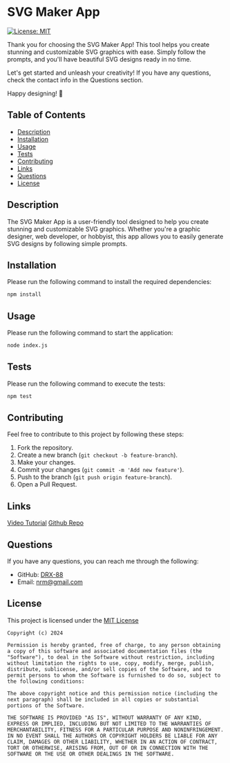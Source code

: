 # SVG Maker App

[![License: MIT](https://img.shields.io/badge/License-MIT-yellow.svg)](https://opensource.org/licenses/MIT)

Thank you for choosing the SVG Maker App! This tool helps you create stunning and customizable SVG graphics with ease. Simply follow the prompts, and you'll have beautiful SVG designs ready in no time.

Let's get started and unleash your creativity! If you have any questions, check the contact info in the Questions section.

Happy designing! 🎨

## Table of Contents
- [Description](#description)
- [Installation](#installation)
- [Usage](#usage)
- [Tests](#tests)
- [Contributing](#contributing)
- [Links](#links)
- [Questions](#questions)
- [License](#license)

## Description
The SVG Maker App is a user-friendly tool designed to help you create stunning and customizable SVG graphics. Whether you're a graphic designer, web developer, or hobbyist, this app allows you to easily generate SVG designs by following simple prompts.

## Installation
Please run the following command to install the required dependencies:
```bash
npm install
```

## Usage
Please run the following command to start the application:
```bash
node index.js
```

## Tests
Please run the following command to execute the tests:
```bash
npm test
```

## Contributing
Feel free to contribute to this project by following these steps:
1. Fork the repository.
2. Create a new branch (`git checkout -b feature-branch`).
3. Make your changes.
4. Commit your changes (`git commit -m 'Add new feature'`).
5. Push to the branch (`git push origin feature-branch`).
6. Open a Pull Request.

## Links
[Video Tutorial]()
[Github Repo](https://github.com/DRX-88/SVG-Maker)

## Questions
If you have any questions, you can reach me through the following:
- GitHub: [DRX-88](https://github.com/yourusername)
- Email: [nrm@gmail.com](mailto:youremail@example.com)

## License
This project is licensed under the [MIT License](https://opensource.org/licenses/MIT)
    
    Copyright (c) 2024 

    Permission is hereby granted, free of charge, to any person obtaining a copy of this software and associated documentation files (the "Software"), to deal in the Software without restriction, including without limitation the rights to use, copy, modify, merge, publish, distribute, sublicense, and/or sell copies of the Software, and to permit persons to whom the Software is furnished to do so, subject to the following conditions: 

    The above copyright notice and this permission notice (including the next paragraph) shall be included in all copies or substantial portions of the Software.

    THE SOFTWARE IS PROVIDED "AS IS", WITHOUT WARRANTY OF ANY KIND, EXPRESS OR IMPLIED, INCLUDING BUT NOT LIMITED TO THE WARRANTIES OF MERCHANTABILITY, FITNESS FOR A PARTICULAR PURPOSE AND NONINFRINGEMENT. IN NO EVENT SHALL THE AUTHORS OR COPYRIGHT HOLDERS BE LIABLE FOR ANY CLAIM, DAMAGES OR OTHER LIABILITY, WHETHER IN AN ACTION OF CONTRACT, TORT OR OTHERWISE, ARISING FROM, OUT OF OR IN CONNECTION WITH THE SOFTWARE OR THE USE OR OTHER DEALINGS IN THE SOFTWARE.